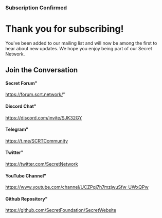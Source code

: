 <type title="hero">

### Subscription Confirmed

</type>


<type title="Content">

# Thank you for subscribing!

You've been added to our mailing list and will now be among the first to hear about new updates. We hope you enjoy being part of our Secret Network.

</type>


<type title="Join he conversation">

## Join the Conversation

#### Secret Forum" 

https://forum.scrt.network/"

<g-image src="./img/community-card/forum-black.svg"></g-image>

<g-image src="./img/community-card/forum-white.svg"></g-image>

#### Discord Chat" 

https://discord.com/invite/SJK32GY

<g-image src="./img/community-card/discord-black.svg"></g-image>

<g-image src="./img/community-card/discord-white.svg"></g-image>

#### Telegram" 

https://t.me/SCRTCommunity

<g-image src="./img/community-card/telegram-black.svg"></g-image>

<g-image src="./img/community-card/telegram-white.svg"></g-image>

#### Twitter" 

https://twitter.com/SecretNetwork

<g-image src="./img/community-card/twitter-black.svg"></g-image>

<g-image src="./img/community-card/twitter-white.svg"></g-image>

#### YouTube Channel" 

https://www.youtube.com/channel/UCZPqj7h7mzjwuSfw_UWxQPw

<g-image src="./img/community-card/youtube-black.svg"></g-image>

<g-image src="./img/community-card/youtube-white.svg"></g-image>

#### Github Repository" 

https://github.com/SecretFoundation/SecretWebsite

<g-image src="./img/community-card/github-black.svg"></g-image>

<g-image src="./img/community-card/github-white.svg"></g-image>

</type>

